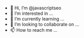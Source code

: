 - 👋 Hi, I’m @javascriptseo
- 👀 I’m interested in ...
- 🌱 I’m currently learning ...
- 💞️ I’m looking to collaborate on ...
- 📫 How to reach me ...

<!---
javascriptseo/javascriptseo is a ✨ special ✨ repository because its `README.md` (this file) appears on your GitHub profile.
You can click the Preview link to take a look at your changes.
--->
